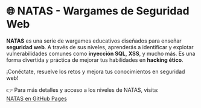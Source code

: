 # 🌐 NATAS - Wargames de Seguridad Web

**NATAS** es una serie de wargames educativos diseñados para enseñar **seguridad web**. A través de sus niveles, aprenderás a identificar y explotar vulnerabilidades comunes como **inyección SQL**, **XSS**, y mucho más. Es una forma divertida y práctica de mejorar tus habilidades en **hacking ético**.

¡Conéctate, resuelve los retos y mejora tus conocimientos en seguridad web!

👉 Para más detalles y acceso a los niveles de NATAS, visita:  
[NATAS en GitHub Pages](https://luismi14.github.io/Natas.github.io/)
